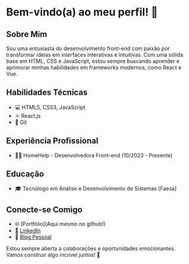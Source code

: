 
# Bem-vindo(a) ao meu perfil! 👋

## Sobre Mim
Sou uma entusiasta do desenvolvimento front-end com paixão por transformar ideias em interfaces interativas e intuitivas. Com uma sólida base em HTML, CSS e JavaScript, estou sempre buscando aprender e aprimorar minhas habilidades em frameworks modernos, como React e Vue.

## Habilidades Técnicas
- 💻 HTML5, CSS3, JavaScript
- ⚛️ React.js
- 🔄 Git

## Experiência Profissional
- 👩‍💻 HomeHelp - Desenvolvedora Front-end (10/2023 - Presente)

## Educação
- 🎓 Tecnólogo em Análise e Desenvolvimento de Sistemas [Faesa]

## Conecte-se Comigo
- 🌐 [Portfólio](Aqui mesmo no github!)
- 💼 [LinkedIn](https://www.linkedin.com/in/karoline-costa-980644281/)
- 📝 [Blog Pessoal](https://kcbdev.vercel.app/#)

Estou sempre aberta a colaborações e oportunidades emocionantes. Vamos construir algo incrível juntos! 🚀
